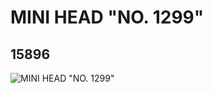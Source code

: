 # MINI HEAD "NO. 1299"
## 15896
![MINI HEAD "NO. 1299"](https://lc-www-live-s.legocdn.com/media/bricks/5/2/6055769.jpg)